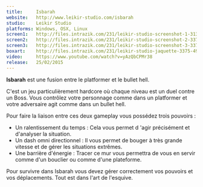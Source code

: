 ```yaml
---
title:     Isbarah
website:   http://www.leikir-studio.com/isbarah
studio:    Leikir Studio
platforms: Windows, OSX, Linux
screen1:   http://files.intrazik.com/231/leikir-studio-screenshot-1-3133-493-20150414-173346.png
screen2:   http://files.intrazik.com/231/leikir-studio-screenshot-2-3371-493-20150414-173347.jpg
screen3:   http://files.intrazik.com/231/leikir-studio-screenshot-3-3373-493-20150414-173347.jpg
boxart:    http://files.intrazik.com/231/leikir-studio-jaquette-3375-493-20150414-173347.jpg
video:     https://www.youtube.com/watch?v=yAzQbCPMr38
release:   25/02/2015
---
```


**Isbarah** est une fusion entre le platformer et le bullet hell.

C'est un jeu particulièrement hardcore où chaque niveau est un duel contre un Boss. Vous contrôlez votre personnage comme dans un platformer et votre adversaire agit comme dans un bullet hell.

Pour faire la liaison entre ces deux gameplay vous possédez trois pouvoirs :

- Un ralentissement du temps : Cela vous permet d 'agir précisément et d'analyser la situation.
- Un dash omni directionnel : Il vous permet de bouger à très grande vitesse et de gérer les situations extrêmes.
- Une barrière d'énergie : Tracer ce mur vous permettra de vous en servir comme d'un bouclier ou comme d'une plateforme.

Pour survivre dans Isbarah vous devez gérer correctement vos pouvoirs et vos déplacements. Tout est dans l'art de l'esquive.
